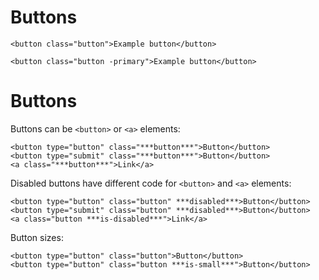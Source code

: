 Buttons
=======

```
<button class="button">Example button</button>
```

```
<button class="button -primary">Example button</button>
```
# Buttons

Buttons can be `<button>` or `<a>` elements:

~~~
<button type="button" class="***button***">Button</button>
<button type="submit" class="***button***">Button</button>
<a class="***button***">Link</a>
~~~

Disabled buttons have different code for `<button>` and `<a>` elements:

~~~
<button type="button" class="button" ***disabled***>Button</button>
<button type="submit" class="button" ***disabled***>Button</button>
<a class="button ***is-disabled***">Link</a>
~~~

Button sizes:

~~~
<button type="button" class="button">Button</button>
<button type="button" class="button ***is-small***">Button</button>
~~~
